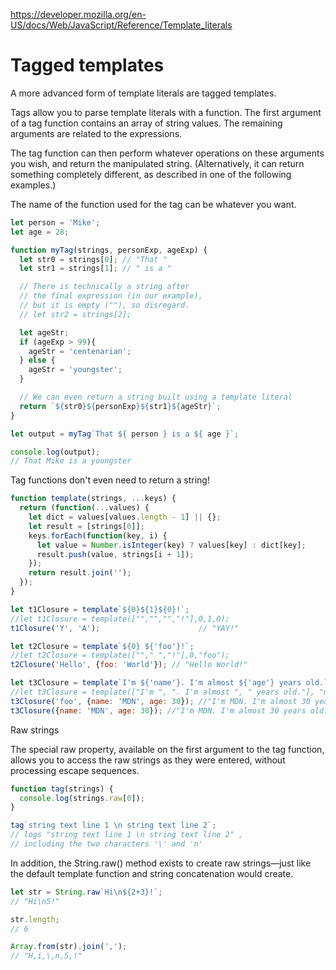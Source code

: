 
https://developer.mozilla.org/en-US/docs/Web/JavaScript/Reference/Template_literals




# Tagged templates

A more advanced form of template literals are tagged templates.

Tags allow you to parse template literals with a function. The first argument of a tag function contains an array of string values. The remaining arguments are related to the expressions.

The tag function can then perform whatever operations on these arguments you wish, and return the manipulated string. (Alternatively, it can return something completely different, as described in one of the following examples.)

The name of the function used for the tag can be whatever you want.

```js
let person = 'Mike';
let age = 28;

function myTag(strings, personExp, ageExp) {
  let str0 = strings[0]; // "That "
  let str1 = strings[1]; // " is a "

  // There is technically a string after
  // the final expression (in our example),
  // but it is empty (""), so disregard.
  // let str2 = strings[2];

  let ageStr;
  if (ageExp > 99){
    ageStr = 'centenarian';
  } else {
    ageStr = 'youngster';
  }

  // We can even return a string built using a template literal
  return `${str0}${personExp}${str1}${ageStr}`;
}

let output = myTag`That ${ person } is a ${ age }`;

console.log(output);
// That Mike is a youngster

```

Tag functions don't even need to return a string!

```js
function template(strings, ...keys) {
  return (function(...values) {
    let dict = values[values.length - 1] || {};
    let result = [strings[0]];
    keys.forEach(function(key, i) {
      let value = Number.isInteger(key) ? values[key] : dict[key];
      result.push(value, strings[i + 1]);
    });
    return result.join('');
  });
}

let t1Closure = template`${0}${1}${0}!`;
//let t1Closure = template(["","","","!"],0,1,0);
t1Closure('Y', 'A');                      // "YAY!"

let t2Closure = template`${0} ${'foo'}!`;
//let t2Closure = template([""," ","!"],0,"foo");
t2Closure('Hello', {foo: 'World'}); // "Hello World!"

let t3Closure = template`I'm ${'name'}. I'm almost ${'age'} years old.`;
//let t3Closure = template(["I'm ", ". I'm almost ", " years old."], "name", "age");
t3Closure('foo', {name: 'MDN', age: 30}); //"I'm MDN. I'm almost 30 years old."
t3Closure({name: 'MDN', age: 30}); //"I'm MDN. I'm almost 30 years old."
```


Raw strings

The special raw property, available on the first argument to the tag function, allows you to access the raw strings as they were entered, without processing escape sequences.

```js
function tag(strings) {
  console.log(strings.raw[0]);
}

tag`string text line 1 \n string text line 2`;
// logs "string text line 1 \n string text line 2" ,
// including the two characters '\' and 'n'
```
In addition, the String.raw() method exists to create raw strings—just like the default template function and string concatenation would create.

```js
let str = String.raw`Hi\n${2+3}!`;
// "Hi\n5!"

str.length;
// 6

Array.from(str).join(',');
// "H,i,\,n,5,!"

```

